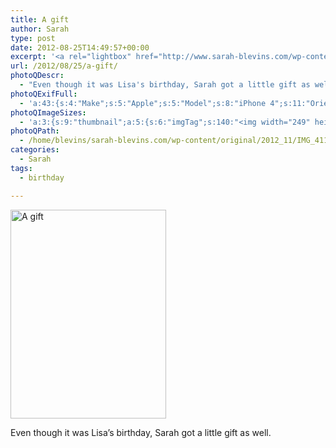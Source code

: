 ```yaml
---
title: A gift
author: Sarah
type: post
date: 2012-08-25T14:49:57+00:00
excerpt: '<a rel="lightbox" href="http://www.sarah-blevins.com/wp-content/main/2012_11/IMG_4112.jpg" title="A gift"><img width="249" height="334" alt="A gift" src="/images/original/2012_11/IMG_4112.jpg" class="photoQexcerpt photoQLinkImg" /></a>'
url: /2012/08/25/a-gift/
photoQDescr:
  - "Even though it was Lisa's birthday, Sarah got a little gift as well."
photoQExifFull:
  - 'a:43:{s:4:"Make";s:5:"Apple";s:5:"Model";s:8:"iPhone 4";s:11:"Orientation";s:17:"1: Normal (0 deg)";s:11:"xResolution";s:2:"72";s:11:"yResolution";s:2:"72";s:14:"ResolutionUnit";s:4:"Inch";s:8:"Software";s:15:"QuickTime 7.7.1";s:8:"DateTime";s:19:"2012:08:25 22:30:53";s:12:"HostComputer";s:13:"Mac OS X 10.8";s:12:"ExposureTime";s:8:"1/17 sec";s:7:"FNumber";s:5:"f/2.8";s:15:"ExposureProgram";s:7:"Program";s:15:"ISOSpeedRatings";s:3:"500";s:11:"ExifVersion";s:11:"version 2.2";s:16:"DateTimeOriginal";s:19:"2012:08:25 07:49:57";s:17:"DateTimedigitized";s:19:"2012:08:25 07:49:57";s:17:"ShutterSpeedValue";s:8:"1/16 sec";s:13:"ApertureValue";s:5:"f/2.8";s:15:"BrightnessValue";s:17:"-0.14086887364549";s:12:"MeteringMode";s:13:"Multi-Segment";s:5:"Flash";s:8:"No Flash";s:11:"FocalLength";s:7:"3.85 mm";s:15:"SubjectLocation";s:4:"1295";s:15:"FlashPixVersion";s:9:"version 1";s:10:"ColorSpace";s:4:"sRGB";s:14:"ExifImageWidth";s:11:"2592 pixels";s:15:"ExifImageHeight";s:11:"1936 pixels";s:13:"SensingMethod";s:35:"Unknown: One Chip Color Area Sensor";s:12:"ExposureMode";s:1:"0";s:12:"WhiteBalance";s:1:"0";s:16:"SceneCaptureMode";s:1:"0";s:9:"Sharpness";s:1:"2";s:20:"FocalLength35mmEquiv";s:0:"";s:7:"NumTags";s:1:"9";s:18:"Latitude Reference";s:1:"N";s:8:"Latitude";s:15:"52.375166666667";s:19:"Longitude Reference";s:1:"E";s:9:"Longitude";s:5:"6.008";s:18:"Altitude Reference";s:15:"Above Sea Level";s:8:"Altitude";s:16:"16.885634588563m";s:4:"Time";s:10:"57.08:49:5";s:17:"ImageDirectionRef";s:1:"T";s:14:"ImageDirection";s:14:"289.6511627907";}'
photoQImageSizes:
  - 'a:3:{s:9:"thumbnail";a:5:{s:6:"imgTag";s:140:"<img width="249" height="334" alt="A gift" src="/images/original/2012_11/IMG_4112.jpg" class="PhotoQImg" />";s:6:"imgUrl";s:70:"/images/original/2012_11/IMG_4112.jpg";s:7:"imgPath";s:73:"/home/blevins/sarah-blevins.com/wp-content/thumbnail/2012_11/IMG_4112.jpg";s:8:"imgWidth";s:3:"249";s:9:"imgHeight";s:3:"334";}s:4:"main";a:5:{s:6:"imgTag";s:135:"<img width="392" height="525" alt="A gift" src="http://www.sarah-blevins.com/wp-content/main/2012_11/IMG_4112.jpg" class="PhotoQImg" />";s:6:"imgUrl";s:65:"http://www.sarah-blevins.com/wp-content/main/2012_11/IMG_4112.jpg";s:7:"imgPath";s:68:"/home/blevins/sarah-blevins.com/wp-content/main/2012_11/IMG_4112.jpg";s:8:"imgWidth";s:3:"392";s:9:"imgHeight";s:3:"525";}s:8:"original";a:5:{s:6:"imgTag";s:141:"<img width="1936" height="2592" alt="A gift" src="/images/original/2012_11/IMG_4112.jpg" class="PhotoQImg" />";s:6:"imgUrl";s:69:"/images/original/2012_11/IMG_4112.jpg";s:7:"imgPath";s:72:"/home/blevins/sarah-blevins.com/wp-content/original/2012_11/IMG_4112.jpg";s:8:"imgWidth";s:4:"1936";s:9:"imgHeight";s:4:"2592";}}'
photoQPath:
  - /home/blevins/sarah-blevins.com/wp-content/original/2012_11/IMG_4112.jpg
categories:
  - Sarah
tags:
  - birthday

---
```

<a rel="lightbox" href="/images/original/2012_11/IMG_4112.jpg" title="A gift"><img width="249" height="334" alt="A gift" src="/images/original/2012_11/IMG_4112.jpg" class="photoQcontent photoQLinkImg" /></a>

<div class="photoQDescr">
  Even though it was Lisa&#8217;s birthday, Sarah got a little gift as well.
</div>
